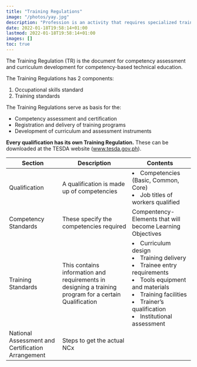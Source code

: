 ```yaml
---
title: "Training Regulations"
image: "/photos/yay.jpg"
description: "Profession is an activity that requires specialized training, knowledge, qualification and skills"
date: 2022-01-18T19:58:14+01:00
lastmod: 2022-01-18T19:58:14+01:00
images: []
toc: true
---
```



<!-- ## Technical Education and Skills Development Act of 1994 (Republic Act No. 7796)

Section 22, “Establishment and Administration of the National Trade Skills Standards” establishes national occupational skill standards. 

TESDA shall implement a certification and accreditation program in which private industry groups and trade associations are accredited. -->

 <!-- to conduct approved trade tests, and the local government units to promote such trade testing activities in their respective areas in accordance with the guidelines to be set by the Authority -->


The Training Regulation (TR) is the document for competency assessment and curriculum development for competency-based technical education.

 <!-- and skills development (TESD). -->

The Training Regulations has 2 components:

1. Occupational skills standard
2. Training standards


The Training Regulations serve as basis for the:
- Competency assessment and certification
- Registration and delivery of training programs
- Development of curriculum and assessment instruments

**Every qualification has its own Training Regulation.** These can be downloaded at the TESDA website (www.tesda.gov.ph).


Section | Description | Contents
--- | --- | ---
Qualification | A qualification is made up of competencies | <li>Competencies (Basic, Common, Core)</li><li>Job titles of workers qualified</li>
Competency Standards | These specify the competencies required | Compentency-Elements that will become Learning Objectives
Training Standards | This contains information and requirements in designing a training program for a certain Qualification | <li>Curriculum design</li><li>Training delivery</li><li>Trainee entry requirements</li><li>Tools equipment and materials</li><li>Training facilities</li><li>Trainer’s qualification</li><li>Institutional assessment</li>
National Assessment and Certification Arrangement | Steps to get the actual NCx | 

